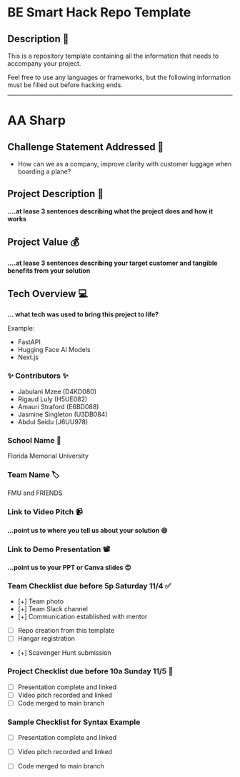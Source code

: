 # BE Smart Hack Repo Template

## Description 🚨 
This is a repository template containing all the information that needs to accompany your project.

Feel free to use any languages or frameworks, but the following information must be filled out before hacking ends.
___________
# AA Sharp

## Challenge Statement Addressed 🎯
*  How can we as a company, improve clarity with customer luggage when boarding a plane?

## Project Description 🤯
**....at lease 3 sentences describing what the project does and how it works**

## Project Value 💰
**....at lease 3 sentences describing your target customer and tangible benefits from your solution**


## Tech Overview 💻
**... what tech was used to bring this project to life?**

Example:
* FastAPI
* Hugging Face AI Models
* Next.js


### ✨ Contributors ✨
* Jabulani Mzee (D4KD080)
* Rigaud Luly (H5UE082)
* Amauri Straford (E6BD088)
* Jasmine Singleton (U3DB084)
* Abdul Seidu (J6UU978)

### School Name 🏫
Florida Memorial University

### Team Name 🏷
FMU and FRIENDS

### Link to Video Pitch 📹
**...point us to where you tell us about your solution 😄**

### Link to Demo Presentation 📽
**...point us to your PPT or Canva slides 😍**

### Team Checklist due before 5p Saturday 11/4 ✅
- [+] Team photo
- [+] Team Slack channel
- [+] Communication established with mentor
- [ ] Repo creation from this template
- [ ] Hangar registration
- [+] Scavenger Hunt submission

### Project Checklist due before 10a Sunday 11/5 🏁
- [ ] Presentation complete and linked
- [ ] Video pitch recorded and linked
- [ ] Code merged to main branch

### Sample Checklist for Syntax Example 
- [ ] Presentation complete and linked
- [ ] Video pitch recorded and linked
- [ ] Code merged to main branch

